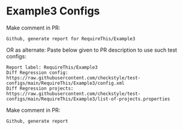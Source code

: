 # Example3 Configs
Make comment in PR:
```
Github, generate report for RequireThis/Example3
```
OR as alternate:
Paste below given to PR description to use such test configs:
```
Report label: RequireThis/Example3
Diff Regression config: https://raw.githubusercontent.com/checkstyle/test-configs/main/RequireThis/Example3/config.xml
Diff Regression projects: https://raw.githubusercontent.com/checkstyle/test-configs/main/RequireThis/Example3/list-of-projects.properties
```
Make comment in PR:
```
Github, generate report
```
